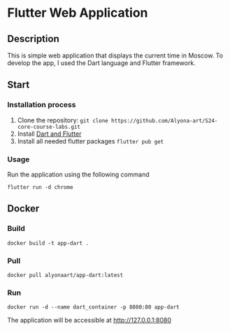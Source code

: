 # Flutter Web Application

## Description

This is simple web application that displays the current time in Moscow. To develop the app, I used the Dart language and Flutter framework.

## Start

### Installation process

1. Clone the repository: `git clone https://github.com/Alyona-art/S24-core-course-labs.git`
1. Install [Dart and Flutter](https://docs.flutter.dev/get-started/install/)
1. Install all needed flutter packages `flutter pub get`

### Usage

Run the application using the following command

`flutter run -d chrome`

## Docker

### Build
```
docker build -t app-dart .
```

### Pull

```
docker pull alyonaart/app-dart:latest
```

### Run

```
docker run -d --name dart_container -p 8080:80 app-dart
```

The application will be accessible at http://127.0.0.1:8080